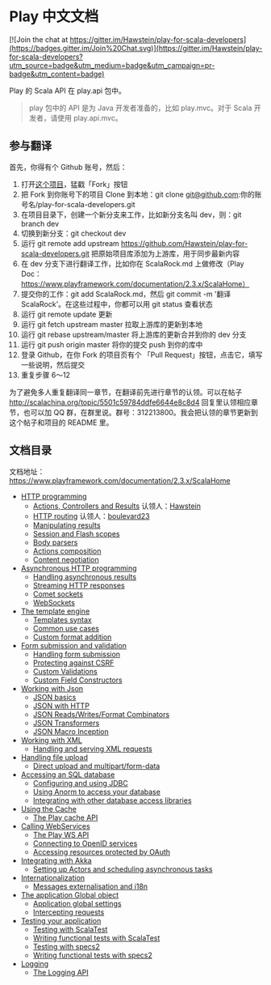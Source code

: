 # Play 中文文档

[![Join the chat at https://gitter.im/Hawstein/play-for-scala-developers](https://badges.gitter.im/Join%20Chat.svg)](https://gitter.im/Hawstein/play-for-scala-developers?utm_source=badge&utm_medium=badge&utm_campaign=pr-badge&utm_content=badge)

Play 的 Scala API 在 play.api 包中。

> play 包中的 API 是为 Java 开发者准备的，比如 play.mvc。对于 Scala 开发者，请使用 play.api.mvc。

## 参与翻译

首先，你得有个 Github 账号，然后：

1. 打开[这个项目](https://github.com/Hawstein/play-for-scala-developers)，猛戳「Fork」按钮
1. 把 Fork 到你账号下的项目 Clone 到本地：git clone git@github.com:你的账号名/play-for-scala-developers.git
1. 在项目目录下，创建一个新分支来工作，比如新分支名叫 dev，则：git branch dev
1. 切换到新分支：git checkout dev
1. 运行 git remote add upstream https://github.com/Hawstein/play-for-scala-developers.git 把原始项目库添加为上游库，用于同步最新内容
1. 在 dev 分支下进行翻译工作，比如你在 ScalaRock.md 上做修改（Play Doc：https://www.playframework.com/documentation/2.3.x/ScalaHome）
1. 提交你的工作：git add ScalaRock.md，然后 git commit -m '翻译 ScalaRock'。在这些过程中，你都可以用 git status 查看状态
1. 运行 git remote update 更新
1. 运行 git fetch upstream master 拉取上游库的更新到本地
1. 运行 git rebase upstream/master 将上游库的更新合并到你的 dev 分支
1. 运行 git push origin master 将你的提交 push 到你的库中
1. 登录 Github，在你 Fork 的项目页有个 「Pull Request」按钮，点击它，填写一些说明，然后提交
1. 重复步骤 6～12

为了避免多人重复翻译同一章节，在翻译前先进行章节的认领。可以在帖子 http://scalachina.org/topic/5501c59784ddfe6644e8c8d4 回复里认领相应章节，也可以加 QQ 群，在群里说。群号：312213800。我会把认领的章节更新到这个帖子和项目的 README 里。

## 文档目录

文档地址：https://www.playframework.com/documentation/2.3.x/ScalaHome

* [HTTP programming](ch01/ScalaActions.md)
  * [Actions, Controllers and Results](ch01/ScalaActions.md)    认领人：[Hawstein](https://github.com/Hawstein)
  * [HTTP routing](ch01/ScalaRouting.md)    认领人：[boulevard23](https://github.com/boulevard23)
  * [Manipulating results](ch01/ScalaResults.md)
  * [Session and Flash scopes](ch01/ScalaSessionFlash.md)
  * [Body parsers](ch01/ScalaBodyParsers.md)
  * [Actions composition](ch01/ScalaActionsComposition.md)
  * [Content negotiation](ch01/ScalaContentNegotiation.md)
* [Asynchronous HTTP programming](ch02/ScalaAsync.md)
  * [Handling asynchronous results](ch02/ScalaAsync.md)
  * [Streaming HTTP responses](ch02/ScalaStream.md)
  * [Comet sockets](ch02/ScalaComet.md)
  * [WebSockets](ch02/ScalaWebSockets.md)
* [The template engine](ch03/ScalaTemplates.md)
  * [Templates syntax](ch03/ScalaTemplates.md)
  * [Common use cases](ch03/ScalaTemplateUseCases.md)
  * [Custom format addition](ch03/ScalaCustomTemplateFormat.md)
* [Form submission and validation](ch04/ScalaForms.md)
  * [Handling form submission](ch04/ScalaForms.md)
  * [Protecting against CSRF](ch04/ScalaCsrf.md)
  * [Custom Validations](ch04/ScalaCustomValidations.md)
  * [Custom Field Constructors](ch04/ScalaCustomFieldConstructors.md)
* [Working with Json](ch05/ScalaJson.md)
  * [JSON basics](ch05/ScalaJson.md)
  * [JSON with HTTP](ch05/ScalaJsonHttp.md)
  * [JSON Reads/Writes/Format Combinators](ch05/ScalaJsonCombinators.md)
  * [JSON Transformers](ch05/ScalaJsonTransformers.md)
  * [JSON Macro Inception](ch05/ScalaJsonInception.md)
* [Working with XML](ch06/ScalaXmlRequests.md)
  * [Handling and serving XML requests](ch06/ScalaXmlRequests.md)
* [Handling file upload](ch07/ScalaFileUpload.md)
  * [Direct upload and multipart/form-data](ch07/ScalaFileUpload.md)
* [Accessing an SQL database](ch08/ScalaDatabase.md)
  * [Configuring and using JDBC](ch08/ScalaDatabase.md)
  * [Using Anorm to access your database](ch08/ScalaAnorm.md)
  * [Integrating with other database access libraries](ch08/ScalaDatabaseOthers.md)
* [Using the Cache](ch09/ScalaCache.md)
  * [The Play cache API](ch09/ScalaCache.md)
* [Calling WebServices](ch10/ScalaWS.md)
  * [The Play WS API](ch10/ScalaWS.md)
  * [Connecting to OpenID services](ch10/ScalaOpenID.md)
  * [Accessing resources protected by OAuth](ch10/ScalaOAuth.md)
* [Integrating with Akka](ch11/ScalaAkka.md)
  * [Setting up Actors and scheduling asynchronous tasks](ch11/ScalaAkka.md)
* [Internationalization](ch12/ScalaI18N.md)
  * [Messages externalisation and i18n](ch12/ScalaI18N.md)
* [The application Global object](ch13/ScalaGlobal.md)
  * [Application global settings](ch13/ScalaGlobal.md)
  * [Intercepting requests](ch13/ScalaInterceptors.md)
* [Testing your application](ch14/ScalaTestingYourApplication.md)
  * [Testing with ScalaTest](ch14/ScalaTestingYourApplication.md)
  * [Writing functional tests with ScalaTest](ch14/ScalaFunctionalTestingWithScalaTest.md)
  * [Testing with specs2](ch14/ScalaTestingWithSpecs2.md)
  * [Writing functional tests with specs2](ch14/ScalaFunctionalTestingWithSpecs2.md)
* [Logging](ch15/ScalaLogging.md)
  * [The Logging API](ch15/ScalaLogging.md)
